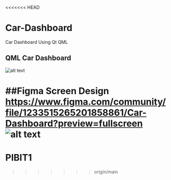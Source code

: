 <<<<<<< HEAD
# Car-Dashboard
Car Dashboard Using Qt QML

## QML Car Dashboard
![alt text](https://github.com/cppqtdev/Car-Dashboard/blob/main/code2.png)
  
##Figma Screen Design 
https://www.figma.com/community/file/1233515265201858861/Car-Dashboard?preview=fullscreen
![alt text](https://github.com/cppqtdev/Car-Dashboard/blob/main/Figma_Screen.png)
=======
# PIBIT1
>>>>>>> origin/main
